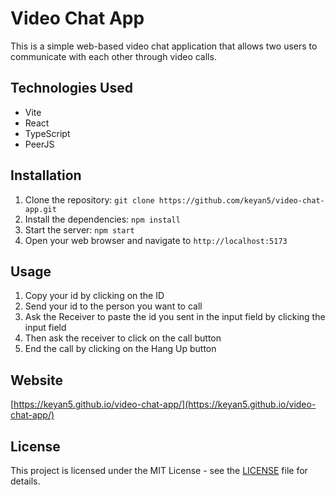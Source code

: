 # Video Chat App

This is a simple web-based video chat application that allows two users to communicate with each other through video calls.

## Technologies Used

- Vite
- React
- TypeScript
- PeerJS


## Installation

1. Clone the repository: `git clone https://github.com/keyan5/video-chat-app.git`
2. Install the dependencies: `npm install`
3. Start the server: `npm start`
4. Open your web browser and navigate to `http://localhost:5173`

## Usage

1. Copy your id by clicking on the ID
2. Send your id to the person you want to call
3. Ask the Receiver to paste the id you sent in the input field by clicking the input field 
4. Then ask the receiver to click on the call button
5. End the call by clicking on the Hang Up button

## Website

[https://keyan5.github.io/video-chat-app/](https://keyan5.github.io/video-chat-app/)

## License

This project is licensed under the MIT License - see the [LICENSE](LICENSE) file for details.